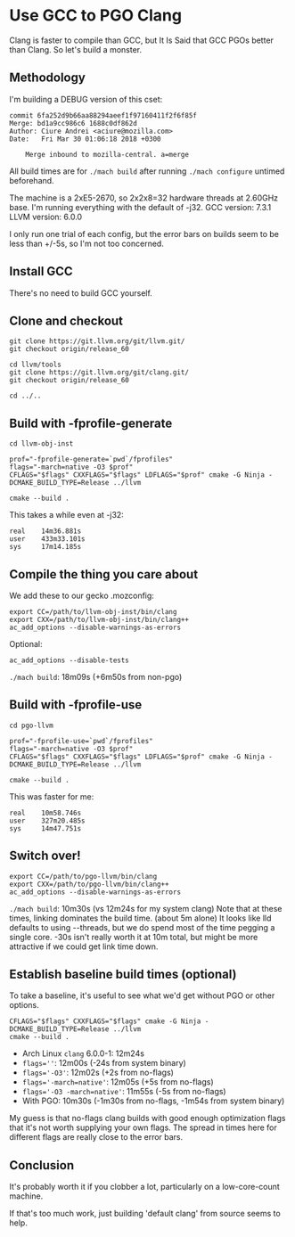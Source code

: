 # Use GCC to PGO Clang

Clang is faster to compile than GCC, but It Is Said that GCC PGOs better than Clang.
So let's build a monster.

## Methodology

I'm building a DEBUG version of this cset:

~~~
commit 6fa252d9b66aa88294aeef1f97160411f2f6f85f
Merge: bd1a9cc986c6 1688c0df862d
Author: Ciure Andrei <aciure@mozilla.com>
Date:   Fri Mar 30 01:06:18 2018 +0300

    Merge inbound to mozilla-central. a=merge
~~~

All build times are for `./mach build` after running `./mach configure` untimed beforehand.

The machine is a 2xE5-2670, so 2x2x8=32 hardware threads at 2.60GHz base.
I'm running everything with the default of -j32.
GCC version: 7.3.1
LLVM version: 6.0.0

I only run one trial of each config, but the error bars on builds seem to be less than
+/-5s, so I'm not too concerned.

## Install GCC

There's no need to build GCC yourself.

## Clone and checkout

~~~
git clone https://git.llvm.org/git/llvm.git/
git checkout origin/release_60

cd llvm/tools
git clone https://git.llvm.org/git/clang.git/
git checkout origin/release_60

cd ../..
~~~


## Build with -fprofile-generate

~~~
cd llvm-obj-inst

prof="-fprofile-generate=`pwd`/fprofiles"
flags="-march=native -O3 $prof"
CFLAGS="$flags" CXXFLAGS="$flags" LDFLAGS="$prof" cmake -G Ninja -DCMAKE_BUILD_TYPE=Release ../llvm

cmake --build .
~~~

This takes a while even at -j32:

~~~
real    14m36.881s
user    433m33.101s
sys     17m14.185s
~~~


## Compile the thing you care about

We add these to our gecko .mozconfig:

~~~
export CC=/path/to/llvm-obj-inst/bin/clang
export CXX=/path/to/llvm-obj-inst/bin/clang++
ac_add_options --disable-warnings-as-errors
~~~

Optional:

~~~
ac_add_options --disable-tests
~~~

`./mach build`: 18m09s (+6m50s from non-pgo)


## Build with -fprofile-use

~~~
cd pgo-llvm

prof="-fprofile-use=`pwd`/fprofiles"
flags="-march=native -O3 $prof"
CFLAGS="$flags" CXXFLAGS="$flags" LDFLAGS="$prof" cmake -G Ninja -DCMAKE_BUILD_TYPE=Release ../llvm

cmake --build .
~~~

This was faster for me:

~~~
real    10m58.746s
user    327m20.485s
sys     14m47.751s
~~~


## Switch over!

~~~
export CC=/path/to/pgo-llvm/bin/clang
export CXX=/path/to/pgo-llvm/bin/clang++
ac_add_options --disable-warnings-as-errors
~~~

`./mach build`: 10m30s (vs 12m24s for my system clang)
Note that at these times, linking dominates the build time. (about 5m alone)
It looks like lld defaults to using --threads, but we do spend most of the time pegging a
single core.
-30s isn't really worth it at 10m total, but might be more attractive if we could get link
time down.


## Establish baseline build times (optional)

To take a baseline, it's useful to see what we'd get without PGO or other options.

~~~
CFLAGS="$flags" CXXFLAGS="$flags" cmake -G Ninja -DCMAKE_BUILD_TYPE=Release ../llvm
cmake --build .
~~~

- Arch Linux `clang` 6.0.0-1: 12m24s
- `flags=''`: 12m00s (-24s from system binary)
- `flags='-O3'`: 12m02s (+2s from no-flags)
- `flags='-march=native'`: 12m05s (+5s from no-flags)
- `flags='-O3 -march=native'`: 11m55s (-5s from no-flags)
- With PGO: 10m30s (-1m30s from no-flags, -1m54s from system binary)

My guess is that no-flags clang builds with good enough optimization flags that it's not
worth supplying your own flags.
The spread in times here for different flags are really close to the error bars.

## Conclusion

It's probably worth it if you clobber a lot, particularly on a low-core-count machine.

If that's too much work, just building 'default clang' from source seems to help.
